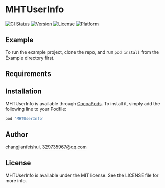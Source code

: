 # MHTUserInfo

[![CI Status](https://img.shields.io/travis/changjianfeishui/MHTUserInfo.svg?style=flat)](https://travis-ci.org/changjianfeishui/MHTUserInfo)
[![Version](https://img.shields.io/cocoapods/v/MHTUserInfo.svg?style=flat)](https://cocoapods.org/pods/MHTUserInfo)
[![License](https://img.shields.io/cocoapods/l/MHTUserInfo.svg?style=flat)](https://cocoapods.org/pods/MHTUserInfo)
[![Platform](https://img.shields.io/cocoapods/p/MHTUserInfo.svg?style=flat)](https://cocoapods.org/pods/MHTUserInfo)

## Example

To run the example project, clone the repo, and run `pod install` from the Example directory first.

## Requirements

## Installation

MHTUserInfo is available through [CocoaPods](https://cocoapods.org). To install
it, simply add the following line to your Podfile:

```ruby
pod 'MHTUserInfo'
```

## Author

changjianfeishui, 329735967@qq.com

## License

MHTUserInfo is available under the MIT license. See the LICENSE file for more info.

